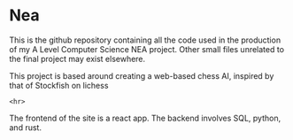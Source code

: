 # Nea

This is the github repository containing all the code used in the production of my A Level Computer Science NEA project. Other small files unrelated to the final project may exist elsewhere. 

This project is based around creating a web-based chess AI, inspired by that of Stockfish on lichess

`<hr>`

The frontend of the site is a react app. The backend involves SQL, python, and rust.
